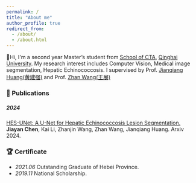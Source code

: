 ```yaml
---
permalink: /
title: "About me"
author_profile: true
redirect_from: 
  - /about/
  - /about.html
---
```



👋Hi, I'm a second year Master’s student from [School of CTA](https://cs.qhu.edu.cn/), [Qinghai University](https://www.qhu.edu.cn/). My research interest includes Computer Vision, Medical image segmentation, Hepatic Echinococcosis. I supervised by Prof. [Jianqiang Huang(黄建强)](https://www.qhu-hdacp.cn/hjq.html) and Prof. [Zhan Wang(王展)](https://www.qhuah.com/html/2748691352.html)

### 📄 Publications

##### 2024
[HES-UNet: A U-Net for Hepatic Echinococcosis Lesion Segmentation.](https://arxiv.org/abs/2412.06530) **Jiayan Chen**, Kai Li, Zhanjin Wang, Zhan Wang, Jianqiang Huang. Arxiv 2024.

### 🏆 Certificate

- _2021.06_ Outstanding Graduate of Hebei Province.
- _2019.11_ National Scholarship.
